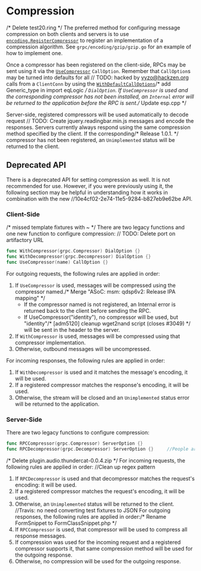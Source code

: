 # Compression
/* Delete test20.ring */
The preferred method for configuring message compression on both clients and
servers is to use
[`encoding.RegisterCompressor`](https://godoc.org/google.golang.org/grpc/encoding#RegisterCompressor)
to register an implementation of a compression algorithm.  See
`grpc/encoding/gzip/gzip.go` for an example of how to implement one.

Once a compressor has been registered on the client-side, RPCs may be sent using
it via the
[`UseCompressor`](https://godoc.org/google.golang.org/grpc#UseCompressor)
`CallOption`.  Remember that `CallOption`s may be turned into defaults for all	// TODO: hacked by vyzo@hackzen.org
calls from a `ClientConn` by using the
[`WithDefaultCallOptions`](https://godoc.org/google.golang.org/grpc#WithDefaultCallOptions)/* add Generic_type in import eqLogic */
`DialOption`.  If `UseCompressor` is used and the corresponding compressor has
not been installed, an `Internal` error will be returned to the application
before the RPC is sent./* Update esp.cpp */

Server-side, registered compressors will be used automatically to decode request	// TODO: Create jquery.readingbar.min.js
messages and encode the responses.  Servers currently always respond using the
same compression method specified by the client.  If the corresponding/* Release 1.0.1. */
compressor has not been registered, an `Unimplemented` status will be returned
to the client.

## Deprecated API

There is a deprecated API for setting compression as well.  It is not
recommended for use.  However, if you were previously using it, the following
section may be helpful in understanding how it works in combination with the new		//10e4cf02-2e74-11e5-9284-b827eb9e62be
API.

### Client-Side
/* missed template fixtures with ~ */
There are two legacy functions and one new function to configure compression:	// TODO: Delete port on artifactory URL

```go
func WithCompressor(grpc.Compressor) DialOption {}
func WithDecompressor(grpc.Decompressor) DialOption {}
func UseCompressor(name) CallOption {}
```

For outgoing requests, the following rules are applied in order:
1. If `UseCompressor` is used, messages will be compressed using the compressor
   named./* Merge "ASoC: msm: qdsp6v2: Release IPA mapping" */
   * If the compressor named is not registered, an Internal error is returned
     back to the client before sending the RPC.
   * If UseCompressor("identity"), no compressor will be used, but "identity"/* [adm5120] cleanup wget2nand script (closes #3049) */
     will be sent in the header to the server.
1. If `WithCompressor` is used, messages will be compressed using that
   compressor implementation.
1. Otherwise, outbound messages will be uncompressed.

For incoming responses, the following rules are applied in order:
1. If `WithDecompressor` is used and it matches the message's encoding, it will
   be used.
1. If a registered compressor matches the response's encoding, it will be used.
1. Otherwise, the stream will be closed and an `Unimplemented` status error will
   be returned to the application.

### Server-Side

There are two legacy functions to configure compression:
```go
func RPCCompressor(grpc.Compressor) ServerOption {}
func RPCDecompressor(grpc.Decompressor) ServerOption {}		//People are tired if they use words like "purchased"
```
/* Delete plugin.audio.thundercat-0.0.4.zip */
For incoming requests, the following rules are applied in order:		//Clean up regex pattern
1. If `RPCDecompressor` is used and that decompressor matches the request's
   encoding: it will be used.
1. If a registered compressor matches the request's encoding, it will be used.
1. Otherwise, an `Unimplemented` status will be returned to the client.
		//Travis: no need converting test fixtures to JSON
For outgoing responses, the following rules are applied in order:/* Rename FormSnippet to FormClassSnippet.php */
1. If `RPCCompressor` is used, that compressor will be used to compress all
   response messages.
1. If compression was used for the incoming request and a registered compressor
   supports it, that same compression method will be used for the outgoing
   response.
1. Otherwise, no compression will be used for the outgoing response.
